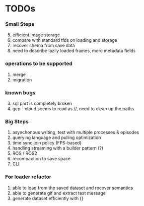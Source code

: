 # TODOs 

### Small Steps 
5. efficient image storage 
6. compare with standard tfds on loading and storage
7. recover shema from save data
4. need to describe lazily loaded frames, more metadata fields 

### operations to be supported
1. merge 
2. migration

### known bugs 
3. sql part is completely broken 
5. gcp - cloud seems to read as //, need to clean up the paths 

### Big Steps 
1. asynchonous writing, test with multiple processes & episodes 
2. querying language and pulling optimization
3. time sync join policy (FPS-based)
5. handling streaming with a builder pattern (?)
7. ROS / ROS2 
8. recompaction to save space 
9. CLI

### For loader refactor 
1. able to load from the saved dataset and recover semantics 
2. able to generate gif and extract text message 
3. generate dataset efficiently with {}


